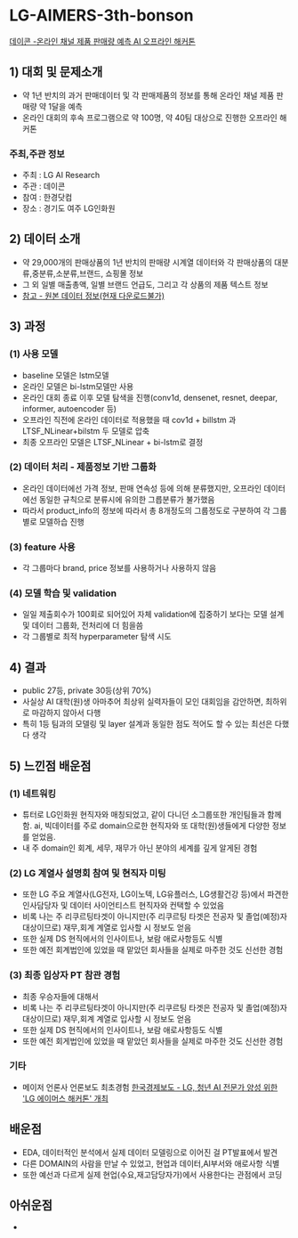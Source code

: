 # LG-AIMERS-3th-bonson

[데이콘 -온라인 채널 제품 판매량 예측 AI 오프라인 해커톤](https://dacon.io/competitions/official/236156/overview/description)

## 1) 대회 및 문제소개
- 약 1년 반치의 과거 판매데이터 및 각 판매제품의 정보를 통해 온라인 채널 제품 판매량 약 1달을 예측
- 온라인 대회의 후속 프로그램으로 약 100명, 약 40팀 대상으로 진행한 오프라인 해커톤


### 주최,주관 정보
- 주최 : LG AI Research
- 주관 : 데이콘
- 참여 : 한경닷컴
- 장소 : 경기도 여주 LG인화원

## 2) 데이터 소개
- 약 29,000개의 판매상품의 1년 반치의 판매량 시계열 데이터와 각 판매상품의 대분류,중분류,소분류,브랜드, 쇼핑몰 정보
- 그 외 일별 매출총액, 일별 브랜드 언급도, 그리고 각 상품의 제품 텍스트 정보
- [참고 - 원본 데이터 정보(현재 다운로드불가)](https://dacon.io/competitions/official/236156/data)

## 3) 과정
### (1) 사용 모델
- baseline 모델은 lstm모델
- 온라인 모델은 bi-lstm모델만 사용
- 온라인 대회 종료 이후 모델 탐색을 진행(conv1d, densenet, resnet, deepar, informer, autoencoder 등)
- 오프라인 직전에 온라인 데이터로 적용했을 때 cov1d + billstm 과  LTSF_NLinear+bilstm 두 모델로 압축
- 최종 오프라인 모델은 LTSF_NLinear + bi-lstm로 결정

### (2) 데이터 처리 - 제품정보 기반 그룹화
- 온라인 데이터에선 가격 정보, 판매 연속성 등에 의해 분류했지만, 오프라인 데이터에선 동일한 규칙으로 분류시에 유의한 그릅분류가 불가했음
- 따라서 product_info의 정보에 따라서 총 8개정도의 그룹정도로 구분하여 각 그룹별로 모델하습 진행  

### (3) feature 사용 
- 각 그룹마다 brand, price 정보를 사용하거나 사용하지 않음

### (4) 모델 학습 및 validation
- 일일 제출회수가 100회로 되어있어 자체 validation에 집중하기 보다는 모델 설계 및 데이터 그룹화, 전처리에 더 힘을씀
- 각 그룹별로 최적 hyperparameter 탐색 시도  

## 4) 결과
- public 27등, private 30등(상위 70%)
- 사실상 AI 대학(원)생 아마추어 최상위 실력자들이 모인 대회임을 감안하면, 최하위로 마감하지 않아서 다행
- 특히 1등 팀과의 모델링 및 layer 설계과 동일한 점도 적어도 할 수 있는 최선은 다했다 생각


## 5) 느낀점 배운점

### (1) 네트워킹
- 튜터로 LG인화원 현직자와 매칭되었고, 같이 다니던 소그룹또한 개인팀들과 함께 함. ai, 빅데이터를 주로 domain으로한 현직자와 또 대학(원)생들에게 다양한 정보를 얻었음.
- 내 주 domain인 회계, 세무, 재무가 아닌 분야의 세계를 깊게 알게된 경험

### (2) LG 계열사 설명회 참여 및 현직자 미팅 
- 또한 LG 주요 계열사(LG전자, LG이노텍, LG유플러스, LG생활건강 등)에서 파견한 인사담당자 및 데이터 사이언티스트 현직자와 컨택할 수 있었음
- 비록 나는 주 리쿠르팅타겟이 아니지만(주 리쿠르팅 타겟은 전공자 및 졸업(예정)자 대상이므로) 재무,회계 계열로 입사할 시 정보도 얻음
- 또한 실제 DS 현직에서의 인사이트나, 보람 애로사항등도 식별
- 또한 예전 회계법인에 있었을 때 맡았던 회사들을 실제로 마주한 것도 신선한 경험

### (3) 최종 입상자 PT 참관 경험
- 최종 우승자들에 대해서
- 비록 나는 주 리쿠르팅타겟이 아니지만(주 리쿠르팅 타겟은 전공자 및 졸업(예정)자 대상이므로) 재무,회계 계열로 입사할 시 정보도 얻음
- 또한 실제 DS 현직에서의 인사이트나, 보람 애로사항등도 식별
- 또한 예전 회게법인에 있었을 때 맡았던 회사들을 실제로 마주한 것도 신선한 경험


### 기타
- 메이저 언론사 언론보도 최초경험 [한국경제보도 - LG, 청년 AI 전문가 양성 위한 'LG 에이머스 해커톤' 개최](https://n.news.naver.com/mnews/article/015/0004892677?sid=101)

  

## 배운점
- EDA, 데이터적인 분석에서 실제 데이터 모델링으로 이어진 걸 PT발표에서 발견
- 다른 DOMAIN의 사람을 만날 수 있었고, 현업과 데이터,AI부서와 애로사항 식별
- 또한 예선과 다르게 실제 현업(수요,재고담당자가)에서 사용한다는 관점에서 코딩 

## 아쉬운점
- 
